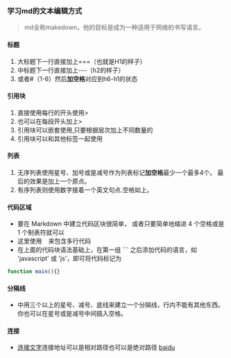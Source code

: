 ### 学习md的文本编辑方式
>md全称makedown，他的目标是成为一种适用于网络的书写语言。
#### 标题
1. 大标题下一行直接加上===（也就是H1的样子）
2. 中标题下一行直接加上---（h2的样子）
3. 或者#（1-6）然后**加空格**对应到h6-h1的状态
#### 引用块
1. 直接使用每行的开头使用>
2. 也可以在每段开头加上>
3. 引用块可以嵌套使用,只要根据层次加上不同数量的
4. 引用块可以和其他标签一起使用
#### 列表
1. 无序列表使用星号、加号或是减号作为列表标记**加空格**最少一个最多4个。 最后的效果是加上一个原点。
2. 有序列表则使用数字接着一个英文句点.空格如上。  
#### 代码区域  
 * 要在 Markdown 中建立代码区块很简单， 或者只要简单地缩进 4 个空格或是 1 个制表符就可以
 * 这里使用 ``` ``` 来包含多行代码
 * 在上面的代码块语法基础上，在第一组 ``` 之后添加代码的语言，如 'javascript' 或 'js'，即可将代码标记为 
 ```js
function main(){}
```
#### 分隔线
* 中用三个以上的星号、减号、底线来建立一个分隔线，行内不能有其他东西。你也可以在星号或是减号中间插入空格。
#### 连接  
 * [连接文字](连接地址"title")连接地址可以是相对路径也可以是绝对路径
  [baidu](www.baidu.com)
 
 
